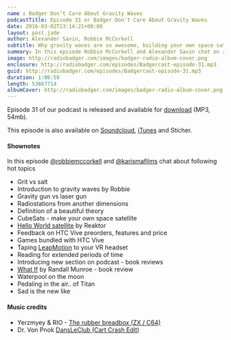 ```yaml
---
name : Badger Don’t Care About Gravity Waves
podcastTitle: Episode 31 or Badger Don't Care About Gravity Waves
date: 2016-03-02T23:14:21+00:00
layout: post.jade
author: Alexander Savin, Robbie McCorkell
subtitle: Why gravity waves are so awesome, building your own space satellite, HTC Vive preorders and features, using LeapMotion with your VR headset, introducing new section with book reviews on our podcast, What If -book review by Randall Munroe, swimming on the Moon, new likes on Facebook. More details and links with shownotes can be found on our site http://www.radiobadger.com
summary: In this episode Robbie McCorkell and Alexander Savin chat on reasons why gravity waves are so awesome, how to build your own space satellite, HTC Vive preorders and features, using LeapMotion with your VR headset, introducing new section with book reviews on our podcast, What If -book review by Randall Munroe, swimming on the Moon, new likes on Facebook. More details and links with shownotes can be found on our site http://www.radiobadger.com This episode is once again recorded in a cozy shed next to the Old Street roundabout in London.
image: http://radiobadger.com/images/badger-radio-album-cover.png
enclosure: http://radiobadger.com/episodes/Badgercast-episode-31.mp3
guid: http://radiobadger.com/episodes/Badgercast-episode-31.mp3
duration: 1:06:59
length: 53867714
albumCover: http://radiobadger.com/images/badger-radio-album-cover.png
---
```


Episode 31 of our podcast is released and available for [download](http://radiobadger.com/episodes/Badgercast-episode-31.mp3) (MP3, 54mb).

This episode is also available on [Soundcloud](https://soundcloud.com/karismafilms/radio-badger-episode-31), [iTunes](https://itunes.apple.com/gb/podcast/radio-badger-tech-podcast/id918884643?mt=2) and Sticher.

#### Shownotes

In this episode [@robbiemccorkell](https://twitter.com/robbiemccorkell) and [@karismafilms](https://twitter.com/karismafilms) chat about following hot topics

* Grit vs salt
* Introduction to gravity waves by Robbie
* Gravity gun vs laser gun
* Radiostations from another dimensions
* Definition of a beautiful theory
* CubeSats - make your own space satellite
* [Hello World satellite](http://reaktor.com/blog/introducing-the-reaktor-hello-world-satellite/) by Reaktor
* Feedback on HTC Vive preorders, features and price
* Games bundled with HTC Vive
* Taping [LeapMotion](https://www.youtube.com/watch?v=rnlCGw-0R8g&feature=youtu.be) to your VR headset
* Reading for extended periods of time
* Introducing new section on podcast - book reviews
* [What If](https://whatif.xkcd.com/book/) by Randall Munroe - book review
* Waterpool on the moon
* Pedaling in the air.. of Titan
* Sad is the new like

#### Music credits

* Yerzmyey & RIO - [The rubber breadbox (ZX / C64)](https://soundcloud.com/yerzmyey/yerzmyey-rio-the-rubber-breadbox-zx-c64)
* Dr. Von Pnok [DansLeClub (Cart Crash Edit)](https://soundcloud.com/dr-von-pnok/dansleclub-cart-crash-edit)

